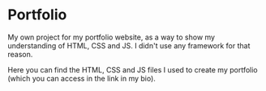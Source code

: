 # Portfolio
My own project for my portfolio website, as a way to show my understanding of HTML, CSS and JS. I didn't use any framework for that reason.

Here you can find the HTML, CSS and JS files I used to create my portfolio (which you can access in the link in my bio). 
